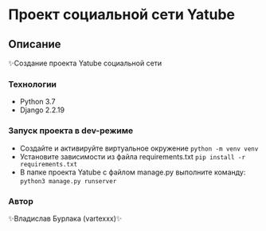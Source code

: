 # Проект социальной сети Yatube
## Описание
✨Создание проекта Yatube социальной сети
### Технологии
- Python 3.7
- Django 2.2.19

### Запуск проекта в dev-режиме
- Создайте и активируйте виртуальное окружение
```python -m venv venv```
- Установите зависимости из файла requirements.txt
```pip install -r requirements.txt```
- В папке проекта Yatube с файлом manage.py выполните команду:
```python3 manage.py runserver```

### Автор
✨Владислав Бурлака (vartexxx)✨
